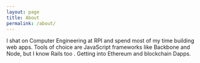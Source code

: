 ```yaml
---
layout: page
title: About
permalink: /about/
---
```


I shat on Computer Engineering at RPI and spend most of my time building web apps. Tools of choice are JavaScript frameworks like Backbone and Node, but I know Rails too . Getting into Ethereum and blockchain Dapps.
